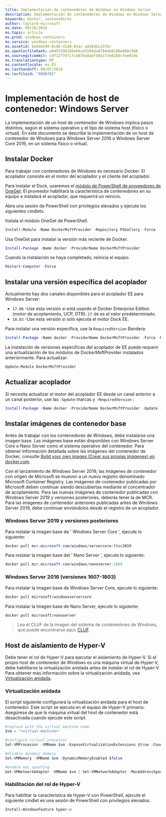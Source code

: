 ```yaml
---
title: Implementación de contenedores de Windows en Windows Server
description: Implementación de contenedores de Windows en Windows Server
keywords: docker, contenedores
author: taylorb-microsoft
ms.date: 09/26/2016
ms.topic: article
ms.prod: windows-containers
ms.service: windows-containers
ms.assetid: ba4eb594-0cdb-4148-81ac-a83b4bc337bc
ms.openlocfilehash: e045539b189eb8cd1594da0784ab0c88e848c948
ms.sourcegitcommit: cdf127747cfcb839a8abf50a173e628dcfee02db
ms.translationtype: MT
ms.contentlocale: es-ES
ms.lasthandoff: 08/07/2019
ms.locfileid: "9998782"
---
```

# <a name="container-host-deployment-windows-server"></a>Implementación de host de contenedor: Windows Server

La implementación de un host de contenedor de Windows implica pasos distintos, según el sistema operativo y el tipo de sistema host (físico o virtual). En este documento se describe la implementación de un host de contenedor de Windows para Windows Server 2016 o Windows Server Core 2016, en un sistema físico o virtual.

## <a name="install-docker"></a>Instalar Docker

Para trabajar con contenedores de Windows es necesario Docker. El acoplador consiste en el motor del acoplador y el cliente del acoplador.

Para instalar el Dock, usaremos el [módulo de PowerShell de proveedores de OneGet](https://github.com/OneGet/MicrosoftDockerProvider). El proveedor habilitará la característica de contenedores en su equipo e instalará el acoplador, que requerirá un reinicio.

Abra una sesión de PowerShell con privilegios elevados y ejecute los siguientes cmdlets.

Instala el módulo OneGet de PowerShell.

```PowerShell
Install-Module -Name DockerMsftProvider -Repository PSGallery -Force
```

Usa OneGet para instalar la versión más reciente de Docker.

```PowerShell
Install-Package -Name docker -ProviderName DockerMsftProvider
```

Cuando la instalación se haya completado, reinicia el equipo.

```PowerShell
Restart-Computer -Force
```

## <a name="install-a-specific-version-of-docker"></a>Instalar una versión específica del acoplador

Actualmente hay dos canales disponibles para el acoplador EE para Windows Server:

* `17.06` -Use esta versión si está usando el Docker Enterprise Edition (motor de acoplamiento, UCP, DTR). `17.06` es el valor predeterminado.
* `18.03` -Use esta versión si solo ejecuta el motor Dock EE.

Para instalar una versión específica, use la `RequiredVersion` Bandera:

```PowerShell
Install-Package -Name docker -ProviderName DockerMsftProvider -Force -RequiredVersion 18.03
```

La instalación de versiones específicas del acoplador de EE puede requerir una actualización de los módulos de DockerMsftProvider instalados anteriormente. Para actualizar:

```PowerShell
Update-Module DockerMsftProvider
```

## <a name="update-docker"></a>Actualizar acoplador

Si necesita actualizar el motor del acoplador EE desde un canal anterior a un canal posterior, use las `-Update` marcas y `-RequiredVersion` :

```PowerShell
Install-Package -Name docker -ProviderName DockerMsftProvider -Update -Force -RequiredVersion 18.03
```

## <a name="install-base-container-images"></a>Instalar imágenes de contenedor base

Antes de trabajar con los contenedores de Windows, debe instalarse una imagen base. Las imágenes base están disponibles con Windows Server Core o Nano Server como el sistema operativo del contenedor. Para obtener información detallada sobre las imágenes del contenedor de Docker, consulte [Build your own images (Crear sus propias imágenes) en docker.com](https://docs.docker.com/engine/tutorials/dockerimages/).

Con el lanzamiento de Windows Server 2019, las imágenes de contenedor con origen de Microsoft se mueven a un nuevo registro denominado Microsoft Container Registry. Las imágenes de contenedor publicadas por Microsoft deben continuar siendo descubiertas mediante el concentrador de acoplamiento. Para las nuevas imágenes de contenedor publicadas con Windows Server 2019 y versiones posteriores, deberás tener la de MCR. Para las imágenes de contenedor anteriores publicadas antes de Windows Server 2019, debe continuar enviándolos desde el registro de un acoplador.

### <a name="windows-server-2019-and-newer"></a>Windows Server 2019 y versiones posteriores

Para instalar la imagen base de ' Windows Server Core ', ejecute lo siguiente:

```PowerShell
docker pull mcr.microsoft.com/windows/servercore:ltsc2019
```

Para instalar la imagen base del ' Nano Server ', ejecute lo siguiente:

```PowerShell
docker pull mcr.microsoft.com/windows/nanoserver:1809
```

### <a name="windows-server-2016-versions-1607-1803"></a>Windows Server 2016 (versiones 1607-1803)

Para instalar la imagen base de Windows Server Core, ejecute lo siguiente:

```PowerShell
docker pull microsoft/windowsservercore
```

Para instalar la imagen base de Nano Server, ejecute lo siguiente:

```PowerShell
docker pull microsoft/nanoserver
```

> Lea el CLUF de la imagen del sistema de contenedores de Windows, que puede encontrarse aquí: [CLUF](../images-eula.md).

## <a name="hyper-v-isolation-host"></a>Host de aislamiento de Hyper-V

Debe tener el rol de Hyper-V para ejecutar el aislamiento de Hyper-V. Si el propio host de contenedor de Windows es una máquina virtual de Hyper-V, debe habilitarse la virtualización anidada antes de instalar el rol de Hyper-V. Para obtener más información sobre la virtualización anidada, vea [Virtualización anidada](https://docs.microsoft.com/virtualization/hyper-v-on-windows/user-guide/nested-virtualization).

### <a name="nested-virtualization"></a>Virtualización anidada

El script siguiente configurará la virtualización anidada para el host de contenedor. Este script se ejecuta en el equipo de Hyper-V primario. Asegúrese de que la máquina virtual del host de contenedor está desactivada cuando ejecute este script.

```PowerShell
#replace with the virtual machine name
$vm = "<virtual-machine>"

#configure virtual processor
Set-VMProcessor -VMName $vm -ExposeVirtualizationExtensions $true -Count 2

#disable dynamic memory
Set-VMMemory -VMName $vm -DynamicMemoryEnabled $false

#enable mac spoofing
Get-VMNetworkAdapter -VMName $vm | Set-VMNetworkAdapter -MacAddressSpoofing On
```

### <a name="enable-the-hyper-v-role"></a>Habilitación del rol de Hyper-V

Para habilitar la característica de Hyper-V con PowerShell, ejecute el siguiente cmdlet en una sesión de PowerShell con privilegios elevados.

```PowerShell
Install-WindowsFeature hyper-v
```
